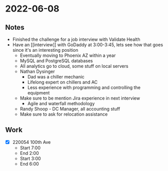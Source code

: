 # 2022-06-08
## Notes
- Finished the challenge for a job interview with Validate Health
- Have an [[interview]] with GoDaddy at 3:00-3:45, lets see how that goes since it's an interesting position
	- Eventually moving to Phoenix AZ within a year
	- MySQL and PostgreSQL databases
	- All analytics go to cloud, some stuff on local servers
	- Nathan Dysinger
		- Dad was a chiller mechanic
		- Lifelong expert on chillers and AC
		- Less experience with programming and controlling the equipment
	- Make sure to be mention Jira experience in next interview
		- Agile and waterfall methodology
	- Randy Shoop - DC Manager, all accounting stuff
	- Make sure to ask for relocation assistance

## Work
- [x] 220054 100th Ave
	- Start 7:00
	- End 2:00
	- Start 3:00
	- End 6:00